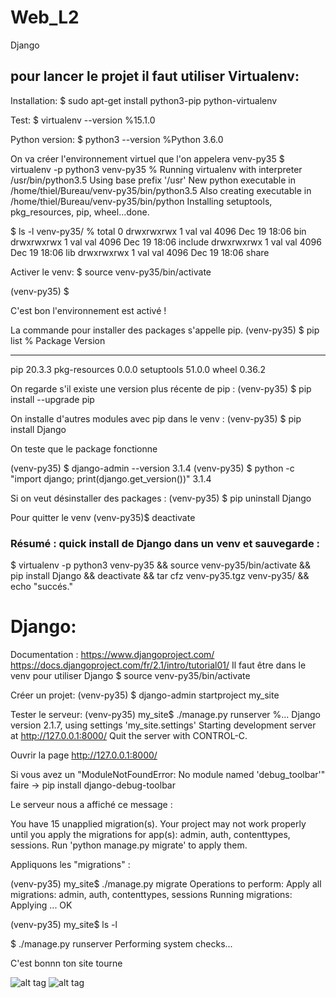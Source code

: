 # Web_L2
Django

## pour lancer le projet il faut utiliser Virtualenv:

Installation: $ sudo apt-get install python3-pip python-virtualenv

Test: $ virtualenv --version
%15.1.0

Python version: $ python3 --version
%Python 3.6.0

On va créer l'environnement virtuel que l'on appelera venv-py35
$ virtualenv -p python3 venv-py35
%   Running virtualenv with interpreter /usr/bin/python3.5
    Using base prefix '/usr'
    New python executable in /home/thiel/Bureau/venv-py35/bin/python3.5
    Also creating executable in /home/thiel/Bureau/venv-py35/bin/python
    Installing setuptools, pkg_resources, pip, wheel...done.

$ ls -l venv-py35/
% total 0
  drwxrwxrwx 1 val val 4096 Dec 19 18:06 bin
  drwxrwxrwx 1 val val 4096 Dec 19 18:06 include
  drwxrwxrwx 1 val val 4096 Dec 19 18:06 lib
  drwxrwxrwx 1 val val 4096 Dec 19 18:06 share
  
Activer le venv: 
$ source venv-py35/bin/activate
 
(venv-py35) $ 
 
C'est bon l'environnement est activé ! 

La commande pour installer des packages s'appelle pip.
(venv-py35) $ pip list
% Package       Version
------------- -------
pip           20.3.3
pkg-resources 0.0.0
setuptools    51.0.0
wheel         0.36.2

On regarde s'il existe une version plus récente de pip :
(venv-py35) $ pip install --upgrade pip


On installe d'autres modules avec pip dans le venv :
(venv-py35) $ pip install Django


On teste que le package fonctionne

(venv-py35) $ django-admin --version
  3.1.4
(venv-py35) $ python -c "import django; print(django.get_version())"
  3.1.4
  
Si on veut désinstaller des packages :
  (venv-py35) $ pip uninstall Django
  
Pour quitter le venv 
(venv-py35)$ deactivate


### Résumé : quick install de Django dans un venv et sauvegarde : 
   $ virtualenv -p python3 venv-py35 && source venv-py35/bin/activate &&
    pip install Django && deactivate && tar cfz venv-py35.tgz venv-py35/ &&
    echo "succés."


# Django: 
Documentation :
    https://www.djangoproject.com/
    https://docs.djangoproject.com/fr/2.1/intro/tutorial01/
Il faut être dans le venv pour utiliser Django 
  $ source venv-py35/bin/activate
  
Créer un projet:
 (venv-py35) $ django-admin startproject my_site
 
Tester le serveur: 
  (venv-py35) my_site$ ./manage.py runserver
    %...
    Django version 2.1.7, using settings 'my_site.settings'
    Starting development server at http://127.0.0.1:8000/
    Quit the server with CONTROL-C.
    
   Ouvrir la page http://127.0.0.1:8000/

Si vous avez un "ModuleNotFoundError: No module named 'debug_toolbar'" 
faire -> pip install django-debug-toolbar 


Le serveur nous a affiché ce message :

  You have 15 unapplied migration(s). Your project may not work properly until
  you apply the migrations for app(s): admin, auth, contenttypes, sessions.
  Run 'python manage.py migrate' to apply them.

Appliquons les "migrations" :

  (venv-py35) my_site$ ./manage.py migrate
  Operations to perform:
    Apply all migrations: admin, auth, contenttypes, sessions
  Running migrations:
    Applying ... OK

  (venv-py35) my_site$ ls -l

  $ ./manage.py runserver
  Performing system checks...
  
C'est bonnn ton site tourne 


![alt tag](https://user-images.githubusercontent.com/43956710/102696271-60cde580-422d-11eb-9f67-3d9dbb0e8516.jpg)
![alt tag](https://user-images.githubusercontent.com/43956710/102696323-cae68a80-422d-11eb-9f0e-124f48cd05a7.jpg)
